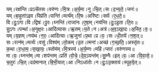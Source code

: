 

  
यम्।रक्ष॑न्ति।प्रऽचे॑तसः।वरु॑णः।मि॒त्रः।अ॒र्य॒मा।नु।चि॒त्।सः।द॒भ्य॒ते॒।जनः॑॥  
यम्।बा॒हुता॑ऽइव।पिप्र॑ति।पान्ति॑।मर्त्य॑म्।रि॒षः।अरि॑ष्टः।सर्वः॑।ए॒ध॒ते॒॥  
वि।दुः॒ऽगा।वि।द्विषः॑।पु॒रः।घ्नन्ति॑।राजा॑नः।ए॒षा॒म्।नय॑न्ति।दुः॒ऽइ॒ता।ति॒रः॥  
सु॒ऽगः।पन्था॑।अ॒नृ॒क्ष॒रः।आदि॑त्यासः।ऋ॒तम्।य॒ते।न।अत्र॑।अ॒व॒ऽखा॒दः।अ॒स्ति॒।वः॒॥  
यम्।य॒ज्ञम्।नय॑थ।न॒रः॒।आदि॑त्याः।ऋ॒जुना॑।प॒था।प्र।वः॒।सः।धी॒तये॑।न॒श॒त्॥  
सः।रत्न॑म्।मर्त्यः॑।वसु॑।विश्व॑म्।तो॒कम्।उ॒त।त्मना॑।अच्छ॑।ग॒च्छ॒ति॒।अस्तृ॑तः॥  
क॒था।रा॒धा॒म॒।स॒खा॒यः॒।स्तोम॑म्।मि॒त्रस्य॑।अ॒र्य॒म्णः।महि॑।प्सरः॑।वरु॑णस्य॥  
मा।वः॒।घ्नन्त॑म्।मा।शप॑न्तम्।प्रति॑।वो॒चे॒।दे॒व॒ऽयन्त॑म्।सु॒म्नैः।इत्।वः॒।आ।वि॒वा॒से॒॥  
च॒तुरः॑।चि॒त्।दद॑मानात्।बि॒भी॒यात्।आ।निऽधा॑तोः।न।दुः॒ऽउ॒क्ताय॑।स्पृ॒ह॒ये॒त्॥  
